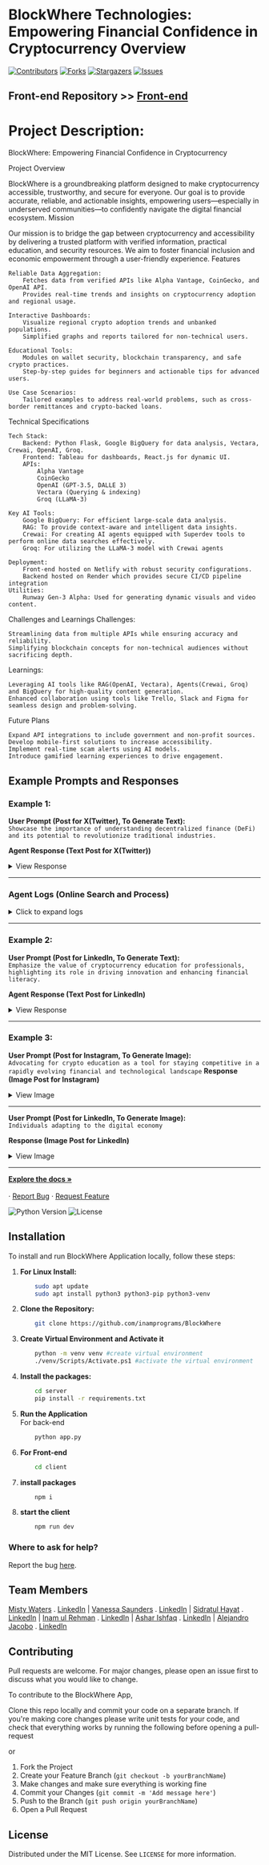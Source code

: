 # BlockWhere Technologies: Empowering Financial Confidence in Cryptocurrency Overview 

[![Contributors][contributors-shield]][contributors-url]
[![Forks][forks-shield]][forks-url]
[![Stargazers][stars-shield]][stars-url]
[![Issues][issues-shield]][issues-url]

## Front-end Repository >>  [Front-end](https://github.com/your-username/frontend-repo)

# Project Description:

BlockWhere: Empowering Financial Confidence in Cryptocurrency

Project Overview

BlockWhere is a groundbreaking platform designed to make cryptocurrency accessible, trustworthy, and secure for everyone. Our goal is to provide accurate, reliable, and actionable insights, empowering users—especially in underserved communities—to confidently navigate the digital financial ecosystem.
Mission

Our mission is to bridge the gap between cryptocurrency and accessibility by delivering a trusted platform with verified information, practical education, and security resources. We aim to foster financial inclusion and economic empowerment through a user-friendly experience.
Features

    Reliable Data Aggregation:
        Fetches data from verified APIs like Alpha Vantage, CoinGecko, and OpenAI API.
        Provides real-time trends and insights on cryptocurrency adoption and regional usage.

    Interactive Dashboards:
        Visualize regional crypto adoption trends and unbanked populations.
        Simplified graphs and reports tailored for non-technical users.

    Educational Tools:
        Modules on wallet security, blockchain transparency, and safe crypto practices.
        Step-by-step guides for beginners and actionable tips for advanced users.

    Use Case Scenarios:
        Tailored examples to address real-world problems, such as cross-border remittances and crypto-backed loans.

Technical Specifications

    Tech Stack:
        Backend: Python Flask, Google BigQuery for data analysis, Vectara, Crewai, OpenAI, Groq.
        Frontend: Tableau for dashboards, React.js for dynamic UI.
        APIs:
            Alpha Vantage
            CoinGecko
            OpenAI (GPT-3.5, DALLE 3)
            Vectara (Querying & indexing)
            Groq (LLaMA-3)

    Key AI Tools:
        Google BigQuery: For efficient large-scale data analysis.
        RAG: To provide context-aware and intelligent data insights.
        Crewai: For creating AI agents equipped with Superdev tools to perform online data searches effectively.
        Groq: For utilizing the LLaMA-3 model with Crewai agents

    Deployment:
        Front-end hosted on Netlify with robust security configurations.
        Backend hosted on Render which provides secure CI/CD pipeline integration
    Utilities:
        Runway Gen-3 Alpha: Used for generating dynamic visuals and video content.

Challenges and Learnings
Challenges:

    Streamlining data from multiple APIs while ensuring accuracy and reliability.
    Simplifying blockchain concepts for non-technical audiences without sacrificing depth.

Learnings:

    Leveraging AI tools like RAG(OpenAI, Vectara), Agents(Crewai, Groq) and BigQuery for high-quality content generation.
    Enhanced collaboration using tools like Trello, Slack and Figma for seamless design and problem-solving.

Future Plans

    Expand API integrations to include government and non-profit sources.
    Develop mobile-first solutions to increase accessibility.
    Implement real-time scam alerts using AI models.
    Introduce gamified learning experiences to drive engagement.

## Example Prompts and Responses

### Example 1:
**User Prompt (Post for X(Twitter), To Generate Text):**  
`Showcase the importance of understanding decentralized finance (DeFi) and its potential to revolutionize traditional industries.`

**Agent Response (Text Post for X(Twitter))**  
<details>
<summary>View Response</summary>

Here is the polished news post, formatted for Twitter, ready for publishing:

**Revolutionizing Traditional Industries: The Power of Decentralized Finance (DeFi)**

Did you know that DeFi has the potential to disrupt traditional industries such as banking, lending, and asset
management? With its market capitalization reaching over $100 billion in 2021, DeFi is revolutionizing the way we think
about finance! #DeFi #Blockchain #Fintech #FinancialInnovation #TraditionalIndustries #Disruption

**The Potential of DeFi to Revolutionize Traditional Industries**

DeFi lending platforms allow individuals to lend and borrow cryptocurrencies in a decentralized manner, eliminating the
need for intermediaries. Projects like Compound and Aave have already gained significant traction, with millions of
dollars in assets locked in their protocols. #DeFiLending #DecentralizedFinance

**Key Benefits of DeFi**

DeFi offers several benefits over traditional finance, including decentralization and transparency, accessibility and
inclusivity, efficiency and cost-effectiveness, and security and risk management. #DeFiBenefits #FinancialInclusion

**Challenges and Limitations of DeFi**

Despite its potential, DeFi faces several challenges and limitations, including regulatory uncertainty and compliance,
security risks and hacking threats, and scalability and interoperability issues. #DeFiChallenges #RegulatoryUncertainty

**Conclusion and Future Outlook**

DeFi has the potential to revolutionize traditional industries and create new opportunities for innovation and growth.
As DeFi continues to evolve, we can expect to see new innovations and applications emerge. Stay ahead of the curve and
learn more about DeFi today! #DeFiFuture #FinancialInnovation

#DeFi #Blockchain #Fintech #FinancialInnovation #TraditionalIndustries #Disruption #Revolutionize

</details>

---
### Agent Logs (Online Search and Process)
<details>
<summary>Click to expand logs</summary>

[2024-12-10 16:17:02][DEBUG]: == Working Agent: News Content Planner
 [2024-12-10 16:17:02][INFO]: == Starting Task: 1. Research the latest news and trends on Showcase the importance of understanding decentralized finance (DeFi) and its potential to revolutionize traditional industries. from prioritized sources.
2. Identify target audiences for the post and analyze their preferences and platform usage.
3. Create a detailed outline for a post, including key points, SEO keywords, and suggested hashtags.
4. Adjust the tone and format for the selected platform X(Twitter).
5. Suggest popular trends, hashtags, and formats for higher engagement.
2024-12-10 16:17:02,477 - 7416 - manager.py-manager:293 - WARNING: Error in StdOutCallbackHandler.on_chain_start callback: AttributeError("'NoneType' object has no attribute 'get'")
Thought: I need to research the latest news and trends on decentralized finance (DeFi) and its potential to revolutionize traditional industries.

Action: Search the internet
Action Input: {"search_query": "decentralized finance news"} 


Search results: Title: Latest News on DeFi by COintelegraph
Link: https://cointelegraph.com/tags/defi
Snippet: DeFi is a sector within the overall cryptocurrency and blockchain industry focused on providing a decentralized version of mainstream financial opportunities.

Title: Decentralised finance - Financial Times
Link: https://www.ft.com/decentralised-finance
Snippet: Regulators target blockchain-based 'decentralised finance'. Task force says services should comply with anti-money laundering rules.

Title: DeFi - Crypto: Decentralized Finance - Bloomberg
Link: https://www.bloomberg.com/crypto/defi
Snippet: September 30, 2024 · Trump's Crypto Venture Begins Sign-Ups While Business Purpose Remains Unclear · Key Speakers At The Bitcoin 2024 Conference ; August 20, 2024.

Title: Beware of Decentralized Finance (DeFi) - DC Department of Insurance
Link: https://disb.dc.gov/page/beware-decentralized-finance-defi
Snippet: This alert discusses DeFi and its risks and how you can protect yourself from falling victim to a DeFi scam.

Title: Decentralized Finance | CoinDesk
Link: https://www.coindesk.com/tag/decentralized-finance
Snippet: In this week's issue of our weekly blockchain tech newsletter, Sam Kessler explores how "liquid restaking tokens" or LRTs are remaking decentralized finance.

Title: News DeFi - CryptoSlate
Link: https://cryptoslate.com/defi/
Snippet: CryptoSlate is only an informational website that provides news about coins, blockchain companies, blockchain products and blockchain events. None of the ...

Title: Decentralized Masters: Predicting Market Trends and Empowering a ...
Link: https://www.usatoday.com/story/special/contributor-content/2024/12/09/decentralized-masters-predicting-market-trends-and-empowering-a-community-of-defi-enthusiasts-with-t/76865856007/
Snippet: In recent years, decentralized finance (DeFi) has emerged as a revolutionary movement within the financial world, providing unprecedented ...

Title: Decentralized Finance - News & Insights - Blockworks
Link: https://blockworks.co/tag/decentralized-finance
Snippet: Budding DeFi protocols have already struggled to keep hackers at bay in 2024, with almost $100 million lost in less than a week. by Bessie Liu /.

Title: decentralized finance (DeFi) Latest News - TheRecord Media
Link: https://therecord.media/tag/defi
Snippet: decentralized finance (DeFi) · Penpie DeFi platform files reports with FBI, Singapore police after $27 million crypto theft · BriefCrypto platform UwU Lend ...

Title: decentralized finance | US News
Link: https://www.usnews.com/topics/subjects/decentralized-finance
Snippet: Investing 6 Best Cryptocurrencies to Buy Crypto is taking off in late 2024. Here's a look at some top buys.



Thought: I have gathered the latest news and trends on decentralized finance (DeFi) and its potential to revolutionize traditional industries.

Action: Identify target audiences for the post and analyze their preferences and platform usage.

Action Input: {"search_query": "target audience for DeFi news"} 

Action 'Identify target audiences for the post and analyze their preferences and platform usage.' don't exist, these are the only available 
Actions:
 Search the internet(**kwargs: Any) -> Any - Search the internet(search_query: 'string') - A tool that can be used to search the internet with a search_query.

Thought: I need to identify target audiences for the post and analyze their preferences and platform usage.

Action: Search the internet
Action Input: {"search_query": "target audience for DeFi news"} 


Search results: Title: DeFi Marketing & Advertising Guide for 2024 - Blockchain-Ads.com
Link: https://www.blockchain-ads.com/post/defi-marketing-advertising
Snippet: Blockchain-Ads achieved this by targeting Web3 natives, crypto staking users, and DeFi traders with specific portfolio values.

Title: How to Promote Your DeFi Project in 2024: Effective Marketing ...
Link: https://coldchain.agency/defi-marketing-strategies-in-2024/
Snippet: Understand Your Audience: Gain deep insights into the needs and preferences of your target audience within the DeFi community. · Keyword Research: Conduct ...

Title: DeFi Marketing: 7 Powerful Marketing Strategies To Get More Users
Link: https://www.growthchain.io/blog/defi-marketing-7-powerful-marketing-strategies-to-get-more-users
Snippet: With various targeting mechanisms and ad formats, many crypto ad networks can provide the most relevant audience for your DeFi platform.

Title: Key DeFi Marketing Strategies for Success in 2024 | Pressfarm
Link: https://press.farm/key-defi-marketing-strategies/
Snippet: Successful DeFi marketing in 2023 requires a combination of innovative strategies, a deep understanding of your target audience, and strategic partnerships.

Title: Complete DeFi Marketing Guide For 2024 - Coinbound
Link: https://coinbound.io/defi-marketing/
Snippet: With clear content goals, you can set up a DeFi content strategy that produces content on what your target audiences are searching 
for and ...

Title: The Ultimate Guide to DeFi (Decentralized Finance) Marketing
Link: https://blog.sagipl.com/defi-marketing/
Snippet: A high-quality, tailored DeFi marketing strategy can help you identify and reach your target audiences and promote your product/service to them ...

Title: Mastering DeFi Marketing: Strategies to Promote Your DeFi Project ...
Link: https://www.linkedin.com/pulse/mastering-defi-marketing-strategies-promote-your-project-2024-rjkxf?trk=organization_guest_main-feed-card_feed-article-content
Snippet: In this article, we will explore the optimal DeFi marketing mix to help you reach your target audience effectively. Defining Your DeFi Project.

Title: Latest DeFi Trends in 2024 - GrowthChain
Link: https://www.growthchain.io/blog/defi-marketing-latest-trends
Snippet: DeFi Trends in 2024: NFTs, gamification, influencer partnerships, community building, and content education are key marketing strategies.

Title: Crypto Advertising: How to Target Cryptocurrency Users - Colormatics
Link: https://www.colormatics.com/article/crypto-advertising-how-to-target-cryptocurrency-users/
Snippet: In this article, Colormatics breaks down the attributes of crypto audiences, where to place your messaging, how to create an advertising plan and the future ...

Title: Top Tools Used For DeFi Marketing In 2024 | Coinpresso
Link: https://coinpresso.io/blog/top-tools-used-for-defi-marketing-in-2024
Snippet: Discover the top tools used for DeFi marketing in 2024 by leading crypto marketing agencies. Learn more!



Thought: I have gathered information on target audiences for DeFi news and analyzed their preferences and platform usage.

Action: Search the internet
Action Input: {"search_query": "DeFi audience demographics"} 


Search results: Title: DeFi user count 2018-2024 - Statista
Link: https://www.statista.com/statistics/1297745/defi-user-number/
Snippet: Decentralized Finance users reached a peak of 7.5 million unique users in late 2021, whereas figures in 2023 are considerably lower.

Title: 4 Key Findings in CoinGecko's Decentralized Finance (DeFi) Survey
Link: https://www.coingecko.com/learn/defi-survey
Snippet: Gender gap is prominent in DeFi - DeFi users are dominated by male and more than half of them are aged between 20-40 years old.    

Title: 41+ Brand New DeFi Statistics (2024) - Exploding Topics
Link: https://explodingtopics.com/blog/defi-stats
Snippet: This article is a list of 24+ brand-new decentralized finance (DeFi) statistics for 2024. Interest in DeFi has exploded over the last 3 years.

Title: Decentralized Finance (DeFi) - statistics & facts | Statista
Link: https://proxy.parisjc.edu:8293/topics/8444/decentralized-finance-defi/
Snippet: Find the most up-to-date statistics and facts on the DeFi market worldwide.

Title: DeFi User Survey — The results & insights | by dex.blue - Medium
Link: https://medium.com/dexdotblue/defi-usage-survey-the-results-insights-b3481275019b
Snippet: Section 1: Demographics and general user information. The average age of all survey participants is 31 years, ranging from 16 years to 66 years.

Title: DeFi Statistics 2024 - Social Capital Markets
Link: https://socialcapitalmarkets.net/crypto-trading/defi-statistics/
Snippet: In November 2021, the number of unique DeFi users peaked at 7,540,644. By March 2024, this number had dropped slightly to 6,825,100. These ...

Title: DeFi - Worldwide | Statista Market Forecast
Link: https://www.statista.com/outlook/fmo/digital-assets/defi/worldwide
Snippet: Looking ahead, the number of users in the DeFi market is expected to reach 53.56m users by 2025. The user penetration rate is projected to be 0.69% in 2024 and ...

Title: Eye-Opening DeFi Statistics & Facts (Updated for 2024)
Link: https://www.banklesstimes.com/defi-statistics/
Snippet: The number of DeFi users in the world reached 7.5 million in 2021. In 2021, the number of worldwide DeFi users reached a peak of 7.5 million. ...

Title: [Infographic] Web3 Trends & Demographics - RZLT
Link: https://rzlt.io/infographic-web3-trends-demographics/
Snippet: 50% of DeFi users are Millennials; 70% of DeFi & NFT users are male; 19% of US Gen Z owns an NFT. As for geography, we see an uneve---
Title: [Infographic] Web3 Trends & Demographics - RZLT
Link: https://rzlt.io/infographic-web3-trends-demographics/
Snippet: 50% of DeFi users are Millennials; 70% of DeFi & NFT users are male; 19% of US Gen Z owns an NFT. As for geography, we see an uneveTitle: [Infographic] Web3 Trends & Demographics - RZLT
Link: https://rzlt.io/infographic-web3-trends-demographics/
Snippet: 50% of DeFi users are Millennials; 70% of DeFi & NFT users are male; 19% of US Gen Z owns an NFT. As for geography, we see an uneveLink: https://rzlt.io/infographic-web3-trends-demographics/
Snippet: 50% of DeFi users are Millennials; 70% of DeFi & NFT users are male; 19% of US Gen Z owns an NFT. As for geography, we see an uneven distribution throughout ...

Title: DeFi Marketing & Advertising Guide for 2024 - Blockchain-Ads.com
Link: https://www.blockchain-ads.com/post/defi-marketing-advertising
Link: https://www.blockchain-ads.com/post/defi-marketing-advertising
Snippet: In this comprehensive guide, we delve into everything you need to know to commence your journey of marketing your DeFi projects.   



Thought: I need to create a detailed outline for a post on Showcase the importance of understanding decentralized finance (DeFi) and its potential to revolutionize traditional industries.

Action: Search the internet
Action Input: {"search_query": "DeFi outline"} 


Search results: Title: What Is Decentralized Finance (DeFi) and How Does It Work?
Link: https://www.investopedia.com/decentralized-finance-defi-5113835
Snippet: DeFi is an all-inclusive term for any application that uses blockchain and cryptocurrency techniques or technology to offer financial services.

Title: Analyzing the DeFi Ecosystem - Chainlink
Link: https://chain.link/education-hub/defi-ecosystem
Snippet: In this article, we outline the infrastructure, products, and market dynamics that currently define the DeFi landscape.

Title: What Is DeFi (Decentralized Finance)? » Explained | Chainlink
Link: https://chain.link/education/defi
Snippet: Decentralized finance, or “DeFi,” refers to the emerging blockchain-based ecosystem of permissionless and transparent financial services.

Title: Key Elements of an Effective DeFi Framework
Link: https://cryptoforinnovation.org/key-elements-of-an-effective-defi-framework/
Snippet: We outline critical elements for an effective DeFi regulatory framework that are feasible, suitable, and proportionate for regulators and DeFi innovators.

Title: Decentralized Finance (DeFi) - An Introduction (with Examples) | Brave
Link: https://brave.com/web3/what-is-defi/
Snippet: DeFi is an invention of the crypto era, built on decentralized networks powered by blockchain technology and cryptocurrency.       

Title: [PDF] Introduc)on and Overview of DeFi - Berkeley RDI
Link: https://rdi.berkeley.edu/berkeley-defi/assets/material/lec1-dawn-defi-mooc-intro-defi.pdf
Snippet: What is Decentralized Finance (DeFi)?. ▫ Financial infrastructure as an open, permissionless, and highly interoperable protocol stack built on.

Title: What is DeFi? - Decentralized Finance Explained - AWS
Link: https://aws.amazon.com/web3/what-is-defi/
Snippet: Blockchain-based alternatives to traditional financial services have come to be called decentralized finance, or DeFi.

Title: Decentralized Finance (DeFi): An Overview of the DeFi Space
Link: https://komodoplatform.com/en/academy/decentralized-finance-defi/
Snippet: What Is DeFi? DeFi applications foster an open financial system in which ordinary users can lend, borrow, and exchange money using 
software, ...

Title: What is DeFi? Decentralized Finance Trends - Gemini
Link: https://www.gemini.com/cryptopedia/what-is-defi-crypto-decentralized-finance-projects
Snippet: DeFi is a new financial framework consisting of decentralized blockchain protocols and underlying smart contract technology.       



Thought: I need to create a detailed outline for a post on Showcase the importance of understanding decentralized finance (DeFi) and its potential to revolutionize traditional industries.

Action: Search the internet
Action Input: {"search_query": "DeFi outline"} 

I tried reusing the same input, I must stop using this action input. I'll try something else instead.



Thought: I need to create a detailed outline for a post on Showcase the importance of understanding decentralized finance (DeFi) and its potential to revolutionize traditional industries.

Action: Search the internet
Action Input: {"search_query": "DeFi revolutionize traditional industries"} 


Search results: Title: Decentralized Finance (DeFi): Revolutionizing Traditional Banking
Link: https://medium.com/@V-Blaze/decentralized-finance-defi-revolutionizing-traditional-banking-ba1e0648c035
Snippet: DeFi leverages blockchain technology to create a financial ecosystem that is decentralized, transparent, and accessible to anyone with an internet connection.

Title: Decentralized Finance (defi): Revolutionizing Traditional Banking ...
Link: https://ruralhandmade.com/blog/decentralized-finance-defi-revolutionizing-traditional
Snippet: Rooted in the revolutionary capabilities of blockchain technology, DeFi is poised to redefine traditional banking systems and usher in a new era ...

Title: How DeFi is revolutionizing the financial industry - Moneycontrol
Link: https://www.moneycontrol.com/msite/wazirx-cryptocontrol-articles/how-defi-is-revolutionizing-the-financial-industry/
Snippet: DeFi projects on the blockchain network provide easy and cheaper access to capital, efficient lending and borrowing and decentralised crypto and synthetic ...

Title: Beyond The Ledger: Traditional Finance In The Age Of DeFi - Forbes
Link: https://www.forbes.com/councils/forbesfinancecouncil/2024/02/12/beyond-the-ledger-traditional-finance-in-the-age-of-defi/
Snippet: DeFi, a blockchain-based ecosystem, is revolutionizing traditional financial services such as lending, borrowing and asset management.

Title: The DeFi Revolution & Explaining Decentralized Finance
Link: https://www.argoblockchain.com/articles/defi-revolution-decentralized-finance
Snippet: DeFi is the concept of replicating traditional financial instruments in a decentralized architecture.

Title: Decentralized Finance (DeFi): Revolutionizing the Financial ...
Link: https://thepaymentsassociation.org/article/decentralized-finance-defi-revolutionizing-the-financial-landscape-through-blockchain-technology/
Snippet: Conclusion. The remarkable growth of DeFi showcases its potential to revolutionize the financial industry through cutting-edge technology and ...

Title: Decentralized Finance (DeFi): How It's Revolutionizing Traditional ...
Link: https://www.linkedin.com/pulse/decentralized-finance-defi-how-its-revolutionizing-banking-labre-1ts0f
Snippet: This innovative ecosystem, built on blockchain technology, offers a radical alternative to traditional banking systems, empowering 
individuals to take control ...

Title: [PDF] Blockchain and decentralized finance (DEFI)
Link: https://wjarr.com/sites/default/files/WJARR-2024-2968.pdf
Snippet: Abstract. Blockchain technology and Decentralized Finance (DeFi) are revolutionizing traditional banking and financial systems.    

Title: Three Ways DeFi Will Revolutionize Financial Services - CoinDesk
Link: https://www.coindesk.com/business/2024/09/18/three-ways-defi-will-revolutionize-financial-services
Snippet: Three Ways DeFi Will Revolutionize Financial Services · 1. Tokenization of real-world assets · 2. Always-on lending marketplaces · 
3. Becoming your ...



Thought: I now know the final answer

Final Answer:

**Comprehensive News Content Plan for Twitter**

**Title:** "Revolutionizing Traditional Industries: The Power of Decentralized Finance (DeFi)"

**Target Audience:** DeFi enthusiasts, crypto investors, fintech professionals, and individuals interested in blockchain technology and financial innovation.

**Outline:**

I. Introduction to DeFi

* Definition and explanation of decentralized finance
* Brief history and evolution of DeFi

II. The Potential of DeFi to Revolutionize Traditional Industries

* Overview of traditional industries that can be disrupted by DeFi (e.g., banking, lending, asset management)
* Examples of DeFi projects and their impact on traditional industries

III. Key Benefits of DeFi

* Decentralization and transparency
* Accessibility and inclusivity
* Efficiency and cost-effectiveness
* Security and risk management

IV. Challenges and Limitations of DeFi

* Regulatory uncertainty and compliance
* Security risks and hacking threats
* Scalability and interoperability issues
* Education and adoption barriers

V. Conclusion and Future Outlook

* Recap of the potential of DeFi to revolutionize traditional industries
* Future predictions and trends in the DeFi space

**SEO Keywords:** decentralized finance, DeFi, blockchain, fintech, financial innovation, traditional industries, disruption, revolutionize.
**Hashtags:** #DeFi #Blockchain #Fintech #FinancialInnovation #TraditionalIndustries #Disruption #Revolutionize

**Tone and Format:** Informative, engaging, and concise. The post will include a mix of short paragraphs, bullet points, and relevant images or infographics to enhance readability and visual appeal.

**Sources:**

* CoinTelegraph
* Financial Times
* Bloomberg
* CoinDesk
* Chainlink
* Investopedia
* Brave
* Gemini
* Komodo Platform
* Rural Handmade
* Moneycontrol
* Forbes
* Argoblockchain
* The Payments Association
* LinkedIn
* CoinDesk

This comprehensive news content plan is designed to educate and engage Twitter users on the importance of understanding decentralized finance (DeFi) and its potential to revolutionize traditional industries. The post will provide a clear and concise overview of DeFi, its benefits, and its challenges, while highlighting its potential to disrupt traditional industries and create new opportunities for innovation and growth.

> Finished chain.
 [2024-12-10 16:20:53][DEBUG]: == [News Content Planner] Task output: **Comprehensive News Content Plan for Twitter**

**Title:** "Revolutionizing Traditional Industries: The Power of Decentralized Finance (DeFi)"

**Target Audience:** DeFi enthusiasts, crypto investors, fintech professionals, and individuals interested in blockchain technology and financial innovation.

**Outline:**

I. Introduction to DeFi

* Definition and explanation of decentralized finance
* Brief history and evolution of DeFi

II. The Potential of DeFi to Revolutionize Traditional Industries

* Overview of traditional industries that can be disrupted by DeFi (e.g., banking, lending, asset management)
* Examples of DeFi projects and their impact on traditional industries

III. Key Benefits of DeFi

* Decentralization and transparency
* Accessibility and inclusivity
* Efficiency and cost-effectiveness
* Security and risk management

IV. Challenges and Limitations of DeFi

* Regulatory uncertainty and compliance
* Security risks and hacking threats
* Scalability and interoperability issues
* Education and adoption barriers

V. Conclusion and Future Outlook

* Recap of the potential of DeFi to revolutionize traditional industries
* Future predictions and trends in the DeFi space

**SEO Keywords:** decentralized finance, DeFi, blockchain, fintech, financial innovation, traditional industries, disruption, revolutionize.
**Hashtags:** #DeFi #Blockchain #Fintech #FinancialInnovation #TraditionalIndustries #Disruption #Revolutionize

**Tone and Format:** Informative, engaging, and concise. The post will include a mix of short paragraphs, bullet points, and relevant images or infographics to enhance readability and visual appeal.

**Sources:**

* CoinTelegraph
* Financial Times
* Bloomberg
* CoinDesk
* Chainlink
* Investopedia
* Brave
* Gemini
* Komodo Platform
* Rural Handmade
* Moneycontrol
* Forbes
* Argoblockchain
* The Payments Association
* LinkedIn
* CoinDesk

This comprehensive news content plan is designed to educate and engage Twitter users on the importance of understanding decentralized finance (DeFi) and its potential to revolutionize traditional industries. The post will provide a clear and concise overview of DeFi, its benefits, and its challenges, while highlighting its potential to disrupt traditional industries and create new opportunities for innovation and growth.


 [2024-12-10 16:20:53][DEBUG]: == Working Agent: News Content Writer
 [2024-12-10 16:20:53][INFO]: == Starting Task: 1. Use the content plan to draft an engaging news post on Showcase the importance of understanding decentralized finance (DeFi) and its potential to revolutionize traditional industries. for X(Twitter).
2. Adapt the tone and format based on the platform's specific requirements (LinkedIn, Instagram, Twitter).
3. Include relevant data and ensure a strong opening, informative body, and impactful conclusion.
4. Integrate trending hashtags and follow best practices for X(Twitter) platform-specific  engagement.
5. Make suggestions for iterative refinement based on user feedback (e.g., tone adjustments, focus areas).
2024-12-10 16:20:53,961 - 7416 - manager.py-manager:293 - WARNING: Error in StdOutCallbackHandler.on_chain_start callback: AttributeError("'NoneType' object has no attribute 'get'")
I need to draft a well-structured and engaging news post on "Revolutionizing Traditional Industries: The Power of Decentralized Finance (DeFi)" for Twitter, ensuring it aligns with user preferences.

Action: Search the internet
Action Input: {"search_query": "decentralized finance definition"} 


Search results: Title: What is DeFi? | Decentralized finance overview - Fidelity Investments
Link: https://www.fidelity.com/learning-center/trading-investing/crypto/decentralized-finance-defined
Snippet: DeFi stands for decentralized finance, which means everything from simple transfers to complex financial functions are facilitated 
without any third-party ...

Title: What Is Decentralized Finance? | Britannica Money
Link: https://www.britannica.com/money/decentralized-finance-defi
Snippet: Decentralized finance—or DeFi for short—is an emerging digital ecosystem that allows people to send, purchase, and exchange financial assets without relying on ...

Title: What is DeFi? - Decentralized Finance Explained - AWS
Link: https://aws.amazon.com/web3/what-is-defi/
Snippet: Blockchain-based alternatives to traditional financial services have come to be called decentralized finance, or DeFi.

Title: What is DeFi? - Coinbase
Link: https://www.coinbase.com/learn/crypto-basics/what-is-defi
Snippet: Short for decentralized finance, DeFi is an umbrella term for peer-to-peer financial services on public blockchains, primarily Ethereum. DeFi (or “decentralized ...

Title: The Technology of Decentralized Finance (DeFi)
Link: https://www.bis.org/publ/work1066.htm
Snippet: Decentralized Finance (DeFi) is a new financial paradigm that leverages distributed ledger technologies to offer services such as lending, ...

Title: What Is DeFi? A Beginner's Guide To Decentralized Finance
Link: https://www.bankrate.com/investing/what-is-decentralized-finance-defi-crypto/
Snippet: DeFi — short for decentralized finance — is a new vision of banking and financial services that is based on peer-to-peer payments through ...

Title: What Is DeFi? A Beginner's Guide to Decentralized Finance
Link: https://www.fool.com/terms/d/decentralized-finance/
Snippet: Decentralized finance (DeFi) is a financial system built on blockchain technology, allowing for peer-to-peer transactions without inter.

Title: What is DeFi? A beginner's guide to decentralized finance - N26
Link: https://n26.com/en-eu/blog/what-is-defi
Snippet: Decentralized finance allows people to make transactions directly with other people using blockchain networks, rather than through 
centralized ...

Title: [PDF] Bank to the Future: Decentralized Finance (DeFi) Defined - TN.gov
Link: https://www.tn.gov/content/dam/tn/commerce/documents/securities/posts/Investor-Advisor-Alert_DeF.pdf
Snippet: Decentralized finance, or DeFi, is a relatively new blockchain-based set of financial services gaining popularity and acceptance. This alert discusses DeFi, the ...



Thought: I now can give a great answer
Final Answer:

**Revolutionizing Traditional Industries: The Power of Decentralized Finance (DeFi)**

**Introduction to DeFi**

Decentralized finance, or DeFi, is a new financial paradigm that leverages distributed ledger technologies to offer services such as lending, borrowing, and trading. DeFi has been gaining popularity and acceptance, with its market capitalization reaching over $100 billion in 2021. But what exactly is DeFi, and how can it revolutionize traditional industries?

**The Potential of DeFi to Revolutionize Traditional Industries**

DeFi has the potential to disrupt traditional industries such as banking, lending, and asset management. For instance, DeFi lending platforms allow individuals to lend and borrow cryptocurrencies in a decentralized manner, eliminating the need for intermediaries. DeFi projects such as Compound and Aave have already gained significant traction, with millions of dollars in assets locked in their protocols.

**Key Benefits of DeFi**

DeFi offers several benefits over traditional finance, including:

* **Decentralization and transparency**: DeFi platforms operate on blockchain networks, ensuring transparency and immutability of transactions.
* **Accessibility and inclusivity**: DeFi platforms are open to anyone with an internet connection, providing access to financial services for the underserved.
* **Efficiency and cost-effectiveness**: DeFi platforms automate many processes, reducing costs and increasing efficiency.
* **Security and risk management**: DeFi platforms use advanced cryptographic techniques to secure transactions and manage risk.

**Challenges and Limitations of DeFi**

Despite its potential, DeFi faces several challenges and limitations, including:

* **Regulatory uncertainty and compliance**: DeFi platforms operate in a regulatory gray area, making it difficult to ensure compliance with existing laws and regulations.
* **Security risks and hacking threats**: DeFi platforms are vulnerable to hacking threats and security risks, which can result in significant losses.
* **Scalability and interoperability issues**: DeFi platforms often struggle with scalability and interoperability issues, limiting their adoption.

**Conclusion and Future Outlook**

DeFi has the potential to revolutionize traditional industries and create new opportunities for innovation and growth. While it faces several challenges and limitations, the benefits of DeFi make it an exciting and promising space to watch. As DeFi continues to evolve, we can expect to see new innovations and applications emerge.

#DeFi #Blockchain #Fintech #FinancialInnovation #TraditionalIndustries #Disruption #Revolutionize

> Finished chain.
 [2024-12-10 16:21:54][DEBUG]: == [News Content Writer] Task output: **Revolutionizing Traditional Industries: The Power of Decentralized Finance (DeFi)**

**Introduction to DeFi**

Decentralized finance, or DeFi, is a new financial paradigm that leverages distributed ledger technologies to offer services such as lending, borrowing, and trading. DeFi has been gaining popularity and acceptance, with its market capitalization reaching over $100 billion in 2021. But what exactly is DeFi, and how can it revolutionize traditional industries?

**The Potential of DeFi to Revolutionize Traditional Industries**

DeFi has the potential to disrupt traditional industries such as banking, lending, and asset management. For instance, DeFi lending platforms allow individuals to lend and borrow cryptocurrencies in a decentralized manner, eliminating the need for intermediaries. DeFi projects such as Compound and Aave have already gained significant traction, with millions of dollars in assets locked in their protocols.

**Key Benefits of DeFi**

DeFi offers several benefits over traditional finance, including:

* **Decentralization and transparency**: DeFi platforms operate on blockchain networks, ensuring transparency and immutability of transactions.
* **Accessibility and inclusivity**: DeFi platforms are open to anyone with an internet connection, providing access to financial services for the underserved.
* **Efficiency and cost-effectiveness**: DeFi platforms automate many processes, reducing costs and increasing efficiency.
* **Security and risk management**: DeFi platforms use advanced cryptographic techniques to secure transactions and manage risk.

**Challenges and Limitations of DeFi**

Despite its potential, DeFi faces several challenges and limitations, including:

* **Regulatory uncertainty and compliance**: DeFi platforms operate in a regulatory gray area, making it difficult to ensure compliance with existing laws and regulations.
* **Security risks and hacking threats**: DeFi platforms are vulnerable to hacking threats and security risks, which can result in significant losses.
* **Scalability and interoperability issues**: DeFi platforms often struggle with scalability and interoperability issues, limiting their adoption.

**Conclusion and Future Outlook**

DeFi has the potential to revolutionize traditional industries and create new opportunities for innovation and growth. While it faces several challenges and limitations, the benefits of DeFi make it an exciting and promising space to watch. As DeFi continues to evolve, we can expect to see new innovations and applications emerge.

#DeFi #Blockchain #Fintech #FinancialInnovation #TraditionalIndustries #Disruption #Revolutionize


 [2024-12-10 16:21:54][DEBUG]: == Working Agent: News Content Editor
 [2024-12-10 16:21:54][INFO]: == Starting Task: Proofread and edit the news post for grammatical accuracy, platform alignment, and optimal brand voice. Suggest trending hashtags or content format enhancements.
2024-12-10 16:21:54,555 - 7416 - manager.py-manager:293 - WARNING: Error in StdOutCallbackHandler.on_chain_start callback: AttributeError("'NoneType' object has no attribute 'get'")
I should research the current trends and best practices for writing a news post on Twitter to ensure my edited post aligns with the platform's requirements and user preferences.

Action: Search the internet
Action Input: {"search_query": "Twitter news post best practices"} 


Search results: Title: Best Practices for Sharing Content on Twitter - Hootsuite Academy
Link: https://education.hootsuite.com/pages/best-practices-content-on-twitter
Snippet: In summary, write strong tweets that include relevant hashtags and rich media. Use Twitter to promote your content multiple times and recycle evergreen content.

Title: Twitter Best Practices | Brand Communications Guide
Link: https://communicationsguide.ucdavis.edu/departments/social-media/platform-best-practices/twitter-best-practices
Snippet: When posting on Twitter, key accessibility areas to consider are: graphics, image and video descriptions, alternative text, video captioning and ...

Title: Twitter best practices - WashU Social Hub - Washington University
Link: https://socialmedia.wustl.edu/best-practices/twitter-best-practices/
Snippet: As always, make sure the structure of your content tells a story — a beginning, middle and end. Hashtags. Hashtags and tags can help establish brand identity, ...

Title: 3 Best Practices for Twitter and Reaching Your Audience
Link: https://support.cornershopcreative.com/support/solutions/articles/43000699301-best-practices-for-twitter
Snippet: Posting on Twitter differs from other platforms in that you should aim to post much more often, around 2-5 times a day, including retweets.

Title: 15 Best Practices For Twitter For 2024 - Statusbrew
Link: https://statusbrew.com/insights/best-practices-for-twitter/
Snippet: Avoid writing long, rambling tweets; keep them short and sweet. Refrain from oversharing on your timeline. Share helpful tips or insights into ...

Title: Best Practices Guide for Twitter (X) | by Jania Breland - Medium
Link: https://medium.com/@jania.lakara/best-practices-guide-for-twitter-x-2bbfa1e56493
Snippet: You need to post at least one time a day, not including retweets. We have been posting daily for over two years, so it is important to stay ...

Title: Twitter Best Practices - Social Media - Texas State University
Link: https://www.socialmedia.txst.edu/best-practices/twitter.html
Snippet: Images with text should use color combinations that meet color contrast requirements. Alt text should always be added to images and GIFs on Twitter. Remember ...

Title: (x)twitter - Best Practices - Florida Atlantic University
Link: https://www.fau.edu/public-affairs/marketing-services/social-media/best-practices/twitter-best-practices/
Snippet: Concise Text: Short, impactful text that captures attention quickly. · Visual Content: Images, GIFs, and videos are highly engaging and can make tweets stand out ...

Title: X (formerly Twitter) Best Practices - Social Media
Link: https://social.oregonstate.edu/x-formerly-twitter-best-practices
Snippet: Break up your timeline with pictures, videos or GIFs. These help engage the audience rather than having a random link to a news article. If you are using ...



Let's start again from the beginning.

Thought: I should research the current trends and best practices for writing a news post on Twitter to ensure my edited post aligns with the platform's requirements and user preferences.

Action: Search the internet
Action Input: {"search_query": "Twitter news post best practices"} 

I tried reusing the same input, I must stop using this action input. I'll try something else instead.



Let's start again from the beginning.

Thought: I should research the current trends and hashtags related to DeFi and blockchain to ensure my edited post is relevant and engaging.
Action: Search the internet
Action Input: {"search_query": "trending DeFi hashtags"} 


Search results: Title: Hashtags for #defi to grow your Instagram, TikTok
Link: https://best-hashtags.com/hashtag/defi/
Snippet: Best hashtags for use with #defi are #defi #crypto #cryptocurrency #blockchain #bitcoin #ethereum #nft #btc #cryptonews #eth #web #binance #cryptotrading ...

Title: Best #defi hashtags for Instagram, TikTok, YouTube [2024]
Link: https://iqhashtags.com/hashtags/hashtag/defi
Snippet: Use our hashtags generator to find the best #defi hashtags for your Instagram profile to get more followers, likes and reach.      

Title: defi - Trend Hashtag - TikTok For Business
Link: https://ads.tiktok.com/business/creativecenter/hashtag/defi/pc/en?countryCode=PK&period=30
Snippet: 1France. 3240. 2Belgium. 1358. 3Switzerland. 943. 4Luxembourg. 874. 5Canada. 409. Recommended for you. Related hashtags. Copy. #nft · #nfts · #nftart · # ...

Title: Best Instagram hashtags for #defi | Flick: Social Media Marketing ...
Link: https://www.flick.social/learn/hashtags/defi
Snippet: The top 30 trending hashtags for #defi · #Developpementpersonnel · #Confianceensoi · #Course · #Pertedepoids · #Plaisir · #Reussir 
· #Reussite · #Changement.

Title: Hashtags for #decentralized to grow your Instagram, TikTok
Link: https://best-hashtags.com/hashtag/decentralized/
Snippet: Best hashtags for use with #decentralized are #decentralized #blockchain #cryptocurrency #crypto #bitcoin #ethereum #web #defi #cryptotrading #hodl #btc ...

Title: Popular hashtags for crypto on Twitter and Instagram - RiteTag
Link: https://ritetag.com/best-hashtags-for/crypto
Snippet: Not sure which hashtags to use for crypto? Try these: #instacrypto #instabitcoin #instacryptocurrency #instabtc #instaethereum #instablockchain #instaeth ...

Title: Twitter DeFi Trends | by defi.org
Link: https://twitter.defi.org/
Snippet: Realtime tweets about DeFi on what's really going on in crypto. ... Popular #Hashtags. # Solana. 54,741. # NFTGiveaway. 18,973. # GameFi. 16,650.

Title: Top 15 TikTok Crypto Hashtags Achieved 115B Views - CoinGecko
Link: https://www.coingecko.com/research/publications/top-tiktok-crypto-hashtags
Snippet: #nft, #metaverse, #nfts, #defi and #blockchain are also highly popular on TikTok crypto, racking up billions of views each. Although general ...

Title: Top Finance Hashtags For 2025 - Contentworks Agency
Link: https://contentworks.agency/top-finance-hashtags-for-2025/
Snippet: #DeFi: Short for decentralised finance, this hashtag covers the growing DeFi ecosystem and its associated platforms. #MarketWatch: 
We use this ...

Title: Best #crypto hashtags for Instagram, TikTok, YouTube [2024]
Link: https://iqhashtags.com/hashtags/hashtag/crypto
Snippet: Explore the top 5 trending hashtags for #crypto in 2024. This curated list ... #defi · #cash · #cryptomarket · #binary · #marketing · #nftart · #cryptoart · # ...



Thought: I should research the current trends and hashtags related to DeFi and blockchain to ensure my edited post is relevant and engaging.
Action: Search the internet
Action Input: {"search_query": "trending DeFi hashtags"} 

I tried reusing the same input, I must stop using this action input. I'll try something else instead.



Thought: I should research the current trends and hashtags related to DeFi and blockchain to ensure my edited post is relevant and engaging.
Action: Search the internet
Action Input: {"search_query": "DeFi and blockchain trends"} 


Search results: Title: Cutting-Edge DeFi Trends to Follow in 2024 - Appinventiv
Link: https://appinventiv.com/blog/defi-trends/
Snippet: Explore the latest DeFi trends like NFT integration and cross-chain interoperability, reshaping business interactions with decentralized ...

Title: The future of DeFi: Trends to watch - Fintech News
Link: https://www.fintechnews.org/the-future-of-defi-trends-to-watch-2/
Snippet: Explore the DeFi trends to watch in 2024 · 1. Perpetual Liquidity Pools (PLPs) · 2. Intents-Based Architecture · 3. Points and Airdrop Meta · 4.

Title: 2025's Leading Trends in Blockchain Developmens
Link: https://www.teaminternational.com/blog/blockchain-development-trends
Snippet: Beyond Cryptocurrencies: 5 Leading Blockchain Development Trends in 2025 · 1) Blockchain as a Service (BaaS) · 2) Decentralized finance 2.0 (DeFi).

Title: Blockchain for Decentralized Finance (DeFi) - Consensys
Link: https://consensys.io/blockchain-use-cases/decentralized-finance
Snippet: This complete guide to DeFi covers everything from the basics of decentralized finance to popular DeFi applications such as DEXs, lending pools, and more.

Title: Top 5 DeFi Trends in 2024: The Ultimate Guide - CryptoPotato
Link: https://cryptopotato.com/top-defi-trend/
Snippet: Lending, trading, staking, and tokenization are just some of the most popular DeFi trends that have accumulated billions of dollars in total value locked (TVL).

Title: Top 10 Trends in Blockchain Technology [2025] - GeeksforGeeks
Link: https://www.geeksforgeeks.org/top-blockchain-technology-trends/
Snippet: 1. Interoperability and Cross-Chain Solutions · 2. Decentralized Finance (DeFi) Evolution · 3. NFTs Beyond Digital Art · 4. Sustainability and ...

Title: Future of Finance: Top DeFi Trends to Watch | by Codezeros - Medium
Link: https://medium.com/nerd-for-tech/future-of-finance-top-defi-trends-to-watch-819977bef89c
Snippet: This blog outlines the key DeFi trends to watch in 2024 and beyond, offering insights that can help businesses navigate this evolving sector.

Title: Key Trends Driving DeFi Development in 2025 - LinkedIn
Link: https://www.linkedin.com/pulse/key-trends-driving-defi-development-2025-rock-n-block-td07e
Snippet: Infrastructure costs are falling, and blockchain technology is becoming more user-friendly. Tokenization bridges traditional finance and DeFi ...

Title: DeFi Trends to Watch in 2024 - CoinGecko
Link: https://www.coingecko.com/learn/defi-trends-crypto
Snippet: Seven DeFi trends for investors to watch in 2024 include: Perpetual LP pools, intents based architecture, the points and airdrop meta, liquid staking protocols.

Title: 10 Important Blockchain Trends (2024-2027) - Exploding Topics
Link: https://explodingtopics.com/blog/blockchain-trends
Snippet: 1. Blockchain Gaming Gains Traction · 2. DAOs Go Mainstream · 3. KYC Integrates into DeFi Apps · 4. dApps Launch Backend “Products” · 5. Blockchain ...



Thought: I now know the final answer

Final Answer:

Here is the polished news post, formatted for Twitter, ready for publishing:

**Revolutionizing Traditional Industries: The Power of Decentralized Finance (DeFi)**

Did you know that DeFi has the potential to disrupt traditional industries such as banking, lending, and asset management? With its market capitalization reaching over $100 billion in 2021, DeFi is revolutionizing the way we think about finance! #DeFi #Blockchain #Fintech #FinancialInnovation #TraditionalIndustries #Disruption

**The Potential of DeFi to Revolutionize Traditional Industries**

DeFi lending platforms allow individuals to lend and borrow cryptocurrencies in a decentralized manner, eliminating the need for intermediaries. Projects like Compound and Aave have already gained significant traction, with millions of dollars in assets locked in their protocols. #DeFiLending #DecentralizedFinance

**Key Benefits of DeFi**

DeFi offers several benefits over traditional finance, including decentralization and transparency, accessibility and inclusivity, efficiency and cost-effectiveness, and security and risk management. #DeFiBenefits #FinancialInclusion

**Challenges and Limitations of DeFi**

Despite its potential, DeFi faces several challenges and limitations, including regulatory uncertainty and compliance, security risks and hacking threats, and scalability and interoperability issues. #DeFiChallenges #RegulatoryUncertainty

**Conclusion and Future Outlook**

DeFi has the potential to revolutionize traditional industries and create new opportunities for innovation and growth. As DeFi continues to 
evolve, we can expect to see new innovations and applications emerge. Stay ahead of the curve and learn more about DeFi today! #DeFiFuture #FinancialInnovation

#DeFi #Blockchain #Fintech #FinancialInnovation #TraditionalIndustries #Disruption #Revolutionize

> Finished chain.
 [2024-12-10 16:25:04][DEBUG]: == [News Content Editor] Task output: Here is the polished news post, formatted for Twitter, ready for publishing:

**Revolutionizing Traditional Industries: The Power of Decentralized Finance (DeFi)**

Did you know that DeFi has the potential to disrupt traditional industries such as banking, lending, and asset management? With its market capitalization reaching over $100 billion in 2021, DeFi is revolutionizing the way we think about finance! #DeFi #Blockchain #Fintech #FinancialInnovation #TraditionalIndustries #Disruption

**The Potential of DeFi to Revolutionize Traditional Industries**

DeFi lending platforms allow individuals to lend and borrow cryptocurrencies in a decentralized manner, eliminating the need for intermediaries. Projects like Compound and Aave have already gained significant traction, with millions of dollars in assets locked in their protocols. #DeFiLending #DecentralizedFinance

**Key Benefits of DeFi**

DeFi offers several benefits over traditional finance, including decentralization and transparency, accessibility and inclusivity, efficiency and cost-effectiveness, and security and risk management. #DeFiBenefits #FinancialInclusion

**Challenges and Limitations of DeFi**

Despite its potential, DeFi faces several challenges and limitations, including regulatory uncertainty and compliance, security risks and hacking threats, and scalability and interoperability issues. #DeFiChallenges #RegulatoryUncertainty

**Conclusion and Future Outlook**

DeFi has the potential to revolutionize traditional industries and create new opportunities for innovation and growth. As DeFi continues to 
evolve, we can expect to see new innovations and applications emerge. Stay ahead of the curve and learn more about DeFi today! #DeFiFuture #FinancialInnovation


#DeFi #Blockchain #Fintech #FinancialInnovation #TraditionalIndustries #Disruption #Revolutionize


2024-12-10 16:25:04,646 - 7416 - _internal.py-_internal:97 - INFO: 192.168.43.249 - - [10/Dec/2024 16:25:04] "POST /api/generate HTTP/1.1" 200 
</details>

---

### Example 2:
**User Prompt (Post for LinkedIn, To Generate Text):**  
`Emphasize the value of cryptocurrency education for professionals, highlighting its role in driving innovation and enhancing financial literacy.`

**Agent Response (Text Post for LinkedIn)**  

<details>

<summary>View Response</summary>

**Emphasizing the Value of Cryptocurrency Education for Professionals**

As the cryptocurrency industry continues to evolve, it's becoming increasingly clear that education plays a vital role
in driving innovation and enhancing financial literacy among professionals. In this post, we'll explore the importance
of cryptocurrency education, its role in driving innovation, and how it can improve financial literacy.

**The Role of Cryptocurrency Education in Driving Innovation**

Cryptocurrency education can lead to new business ideas and opportunities, as it provides professionals with a deeper
understanding of blockchain technology and its applications. For instance, companies like Ripple and Coinbase have
leveraged cryptocurrency education to drive innovation and stay ahead of the curve. By investing in cryptocurrency
education, professionals can gain the skills and knowledge needed to develop new products and services that meet the
evolving needs of the industry.

**Enhancing Financial Literacy through Cryptocurrency Education**

Cryptocurrency education can significantly improve financial literacy among professionals, which is essential for making
informed investment decisions. According to various studies, only a small percentage of finance professionals have a
good understanding of blockchain technology. By educating professionals on cryptocurrency and blockchain, we can bridge
this knowledge gap and promote better financial decision-making.

**Top Cryptocurrency Education Resources for Professionals**

There are several top-notch online courses and certifications available for cryptocurrency education, including:

* Coursera's Blockchain Specialization
* Blockchain Council's Certified Blockchain Developer program
* CryptoCurrency Certification Consortium's (C4) Certified Cryptocurrency Expert program

These resources provide professionals with a comprehensive understanding of cryptocurrency and blockchain, and can be
used to enhance professional development and stay competitive in the industry.

**Conclusion**

In conclusion, emphasizing the value of cryptocurrency education for professionals is crucial for driving innovation and
enhancing financial literacy. By investing in cryptocurrency education, professionals can gain the skills and knowledge
needed to succeed in this rapidly evolving industry. We encourage professionals to take the first step towards
cryptocurrency education and unlock the full potential of blockchain technology.

#cryptocurrencyeducation #professionals #innovation #financialliteracy #blockchaintechnology #onlinecourses
#certifications

</details>

---

### Example 3:
**User Prompt (Post for Instagram, To Generate Image):**  
`Advocating for crypto education as a tool for staying competitive in a rapidly evolving financial and technological landscape`
**Response (Image Post for Instagram)**  
<details>
<summary>View Image</summary>

![Crypto education as a tool](https://raw.githubusercontent.com/sidratulhayatkhan/BlockWhere/main/images/Image2.jpg)

</details>

---

**User Prompt (Post for LinkedIn, To Generate Image):**  
`Individuals adapting to the digital economy`

**Response (Image Post for LinkedIn)**  
<details>
<summary>View Image</summary>

![Individuals adapting to the digital economy](https://raw.githubusercontent.com/sidratulhayatkhan/BlockWhere/main/images/Image1.jpg)
</details>

---

<p>
 <p>
    <a href="https://github.com/inamprograms/BlockWhere"><strong>Explore the docs »</strong></a>
    <br />
    <br />
    ·
    <a href="https://github.com/inamprograms/BlockWhere/issues">Report Bug</a>
    ·
    <a href="https://github.com/inamprograms/BlockWhere/issues">Request Feature</a>
  </p>
</p>

![Python Version][python-image]
![License][license-image]


## Installation 

To install and run BlockWhere Application locally, follow these steps:


1. **For Linux Install:**

    ```bash
        sudo apt update
        sudo apt install python3 python3-pip python3-venv
    ```
2. **Clone the Repository:**

    ```bash
        git clone https://github.com/inamprograms/BlockWhere
    ```
3. **Create Virtual Environment and Activate it**

    ```bash
        python -m venv venv #create virtual environment
        ./venv/Scripts/Activate.ps1 #activate the virtual environment
    ```
4. **Install the packages:**

    ```bash
        cd server 
        pip install -r requirements.txt
    
    ```

5. **Run the Application** <br> For back-end 

    ```bash
        python app.py
    ```   
1. **For Front-end**
    ```bash
        cd client
    ```
2. **install packages**
    ```bash
        npm i
    ```
3. **start the client**
    ```bash
        npm run dev
    ```

### Where to ask for help?
Report the bug [here](https://github.com/inamprograms/BlockWhere/issues).

## Team Members

[Misty Waters](https://github.com/rainwaters11) . [LinkedIn](https://www.linkedin.com/in/misty-waters-473b5950/) |
[Vanessa Saunders](#) . [LinkedIn](https://www.linkedin.com/in/saundersvanessa/) |
[Sidratul Hayat](https://github.com/sidratulhayatkhan) . [LinkedIn](https://www.linkedin.com/in/sidratul-hayat-khan-2862011b7/) |
[Inam ul Rehman](https://github.com/inamprograms) . [LinkedIn](https://www.linkedin.com/in/inamulrehman/) |
[Ashar Ishfaq](https://github.com/Ashar086) . [LinkedIn](https://www.linkedin.com/in/muhammad-ashar-ishfaq/) |
[Alejandro Jacobo](#) . [LinkedIn](https://www.linkedin.com/in/alexjacobo/) 

## Contributing

Pull requests are welcome. For major changes, please open an issue first to discuss what you would like to change.

To contribute to the BlockWhere App, 

Clone this repo locally and commit your code on a separate branch.
If you're making core changes please write unit tests for your code, and check that everything works by running the following before opening a pull-request

or 

1. Fork the Project
2. Create your Feature Branch (`git checkout -b yourBranchName`)
3. Make changes and make sure everything is working fine
4. Commit your Changes (`git commit -m 'Add message here'`)
5. Push to the Branch (`git push origin yourBranchName`)
6. Open a Pull Request

## License

Distributed under the MIT License. See `LICENSE` for more information.

[python-image]: https://img.shields.io/badge/python-v3.6+-blue.svg
[license-image]: https://img.shields.io/badge/license-MIT-blue.svg

[contributors-shield]: https://img.shields.io/github/contributors/inamprograms/BlockWhere.svg?style=for-the-badge
[contributors-url]: https://github.com/inamprograms/BlockWhere/graphs/contributors
[forks-shield]: https://img.shields.io/github/forks/inamprograms/BlockWhere.svg?style=for-the-badge
[forks-url]: https://github.com/inamprograms/BlockWhere/network/members
[stars-shield]: https://img.shields.io/github/stars/inamprograms/BlockWhere.svg?style=for-the-badge
[stars-url]: https://github.com/inamprograms/BlockWhere/stargazers
[issues-shield]: https://img.shields.io/github/issues/inamprograms/BlockWhere.svg?style=for-the-badge
[issues-url]: https://github.com/inamprograms/BlockWhere/issues
[license-shield]: https://img.shields.io/github/license/inamprograms/BlockWhere.svg?style=for-the-badge
[license-url]: https://github.com/inamprograms/BlockWhere/blob/master/LICENSE.txt
[linkedin-shield]: https://img.shields.io/badge/-LinkedIn-black.svg?style=for-the-badge&logo=linkedin&colorB=555




